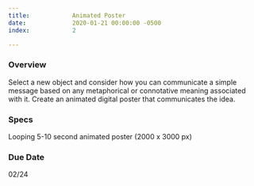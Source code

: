 ```yaml
---
title:            Animated Poster
date:             2020-01-21 00:00:00 -0500
index:            2

---
```


### Overview
Select a new object and consider how you can communicate a simple message based on any metaphorical or connotative meaning associated with it. Create an animated digital poster that communicates the idea.

### Specs
Looping 5-10 second animated poster (2000 x 3000 px)

### Due Date
02/24
